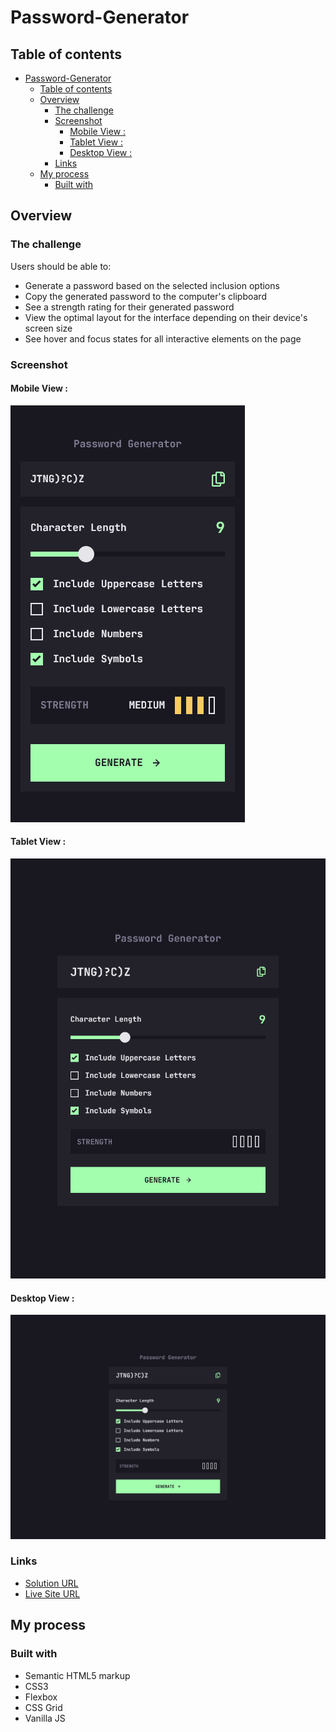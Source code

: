 # Password-Generator

## Table of contents

- [Password-Generator](#password-generator)
  - [Table of contents](#table-of-contents)
  - [Overview](#overview)
    - [The challenge](#the-challenge)
    - [Screenshot](#screenshot)
      - [Mobile View :](#mobile-view-)
      - [Tablet View :](#tablet-view-)
      - [Desktop View :](#desktop-view-)
    - [Links](#links)
  - [My process](#my-process)
    - [Built with](#built-with)


## Overview

### The challenge

Users should be able to:

- Generate a password based on the selected inclusion options
- Copy the generated password to the computer's clipboard
- See a strength rating for their generated password
- View the optimal layout for the interface depending on their device's screen size
- See hover and focus states for all interactive elements on the page

### Screenshot

#### Mobile View :
![](./mobile-view.png)

#### Tablet View :

![](./tablet-view.png)

#### Desktop View :

![](./desktop-view.png)


### Links

- [Solution URL](https://your-solution-url.com)
- [Live Site URL](https://www.frontendmentor.io/challenges/password-generator-app-Mr8CLycqjh/hub)

## My process

### Built with

- Semantic HTML5 markup
- CSS3
- Flexbox
- CSS Grid
- Vanilla JS